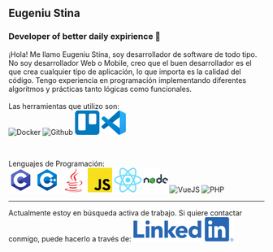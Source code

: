 ## Eugeniu Stina
### Developer of better daily expirience 🚀

¡Hola! Me llamo Eugeniu Stina, soy desarrollador de software de todo tipo.
No soy desarrollador Web o Mobile, creo que el buen desarrollador es el que crea cualquier típo de aplicación, lo que importa es la calidad del código.
Tengo experiencia en programación implementando diferentes algoritmos y prácticas tanto lógicas como funcionales.
<br><br>
Las herramientas que utilizo son:
<br>
<img src="https://www.docker.com/sites/default/files/d8/2019-07/Moby-logo.png" height="48" title="Docker" alt="Docker">
<img src="https://github.githubassets.com/images/modules/logos_page/Octocat.png" height="48" title="Github" alt="Github">
<img src="./trello-mark-blue.png" height="48" title="Trello" alt="Trello">
<img src="./vsc.png" height="48" title="Visual Studio Code" alt="Visual Studio Code">

<br>

Lenguajes de Programación:   
<img src="./c-programming.svg" height="48" title="C" alt="C">
<img src="./c-plus.svg" height="48" title="C++" alt="C++">
<img src="./java.svg" height="48" title="Java" alt="Java">
<img src="./javascript.svg" height="48" title="JavaScript" alt="JavaScript">
<img src="./react.svg" height="48" title="ReactJS" alt="ReactJS">
<img src="./nodejs.svg" height="48" title="NodeJS" alt="NodeJS">
<img src="https://vuejs.org/images/logo.png" height="48" title="VueJS" alt="VueJS">
<img src="https://www.php.net/images/logos/php-logo-bigger.png" height="48" title="PHP" alt="PHP">

---

Actualmente estoy en búsqueda activa de trabajo.
Si quiere contactar conmigo, puede hacerlo a través de:
<a href="https://www.linkedin.com/in/estina/"><img src="./LI-Logo.png" height="48" title="Linkedin" alt="Linkedin"></a>


<!--
**xplore93/xplore93** is a ✨ _special_ ✨ repository because its `README.md` (this file) appears on your GitHub profile.

Here are some ideas to get you started:

- 🔭 I’m currently working on ...
- 🌱 I’m currently learning ...
- 👯 I’m looking to collaborate on ...
- 🤔 I’m looking for help with ...
- 💬 Ask me about ...
- 📫 How to reach me: ...
- 😄 Pronouns: ...
- ⚡ Fun fact: ...
-->
